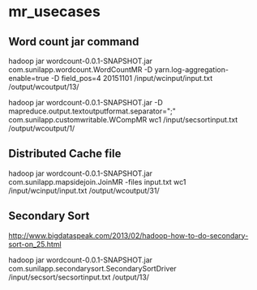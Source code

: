 # mr_usecases

Word count jar command
----------------------
hadoop jar wordcount-0.0.1-SNAPSHOT.jar com.sunilapp.wordcount.WordCountMR -D yarn.log-aggregation-enable=true -D field_pos=4 20151101 /input/wcinput/input.txt /output/wcoutput/13/

hadoop jar wordcount-0.0.1-SNAPSHOT.jar -D mapreduce.output.textoutputformat.separator=";" com.sunilapp.customwritable.WCompMR wc1 /input/secsortinput.txt /output/wcoutput/1/

Distributed Cache file
----------------------

hadoop jar wordcount-0.0.1-SNAPSHOT.jar com.sunilapp.mapsidejoin.JoinMR -files input.txt wc1 /input/wcinput/input.txt /output/wcoutput/31/

Secondary Sort
--------------

http://www.bigdataspeak.com/2013/02/hadoop-how-to-do-secondary-sort-on_25.html

hadoop jar wordcount-0.0.1-SNAPSHOT.jar com.sunilapp.secondarysort.SecondarySortDriver /input/secsort/secsortinput.txt /output/13/
